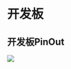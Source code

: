 # 开发板

## 开发板PinOut

![](https://gitee.com/openLuat/LuatOS/raw/master/bsp/air101/images/air101_evb_pinout.png)
